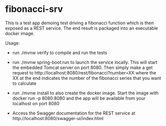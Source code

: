 # fibonacci-srv
This is a test app demoing test driving a fibonacci function which is then exposed as a REST service.
The end result is packaged into an executable docker image.

Usage:
- run ./mvnw verify to compile and run the tests

- run ./mvnw spring-boot:run to launch the service locally. This will start the embedded Tomcat server on port 8080. 
Then simply make a get request to http://localhost:8080/rest/fibonacci?number=XX where the XX at the end indicates the number of the fibonacci series that you want to calculate

- run ./mvnw install to also create the docker image. Start the image with docker run -p 8080:8080 and the app will be available from your localhost on port 8080

- Access the Swagger documentation for the REST service at http://localhost:8080/swagger-ui/index.html
